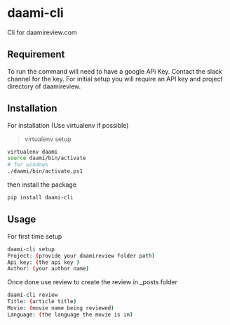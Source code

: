 # daami-cli
Cli for daamireview.com

## Requirement
To run the command will need to have a google APi Key. Contact the slack channel for the key.
For initial setup you will require an API key and project directory of daamireview.

## Installation
For installation (Use virtualenv if possible)
>virtualenv setup
```bash
virtualenv daami
source daami/bin/activate
# for windows
./daami/bin/activate.ps1
```
then install the package
```bash
pip install daami-cli
```

## Usage
For first time setup
```bash
daami-cli setup 
Project: (provide your daamireview folder path)
Api key: (the api key )
Author: (your author name)
```
Once done use review to create the review in _posts folder 
```bash
daami-cli review
Title: (article title)
Movie: (movie name being reviewed)
Language: (the language the movie is in)
```



